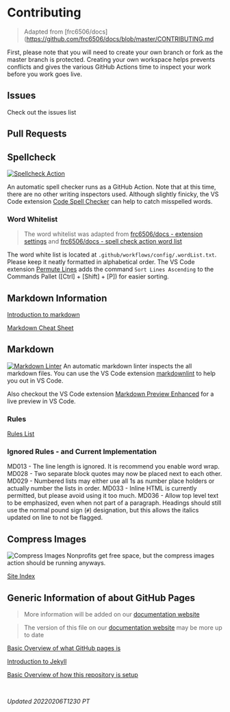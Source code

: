 # Contributing

> Adapted from [frc6506/docs](https://github.com/frc6506/docs/blob/master/CONTRIBUTING.md

First, please note that you will need to create your own branch or fork as the master branch is protected.  Creating your own workspace helps prevents conflicts and gives the various GitHub Actions time to inspect your work before you work goes live.

## Issues

Check out the issues list

## Pull Requests

## Spellcheck

[![Spellcheck Action](https://github.com/frc6506/frc6506.github.io/actions/workflows/spell.yml/badge.svg)](https://github.com/frc6506/frc6506.github.io/actions/workflows/spell.yml)

An automatic spell checker runs as a GitHub Action.  Note that at this time, there are no other writing inspectors used.  Although slightly finicky, the VS Code extension [Code Spell Checker](https://marketplace.visualstudio.com/items?itemName=streetsidesoftware.code-spell-checker) can help to catch misspelled words.

### Word Whitelist

> The word whitelist was adapted from [frc6506/docs - extension settings](https://github.com/frc6506/docs/blob/master/.vscode/settings.json) and [frc6506/docs - spell check action word list](https://github.com/frc6506/docs/blob/master/.github/workflows/config/.wordList.txt)

The word white list is located at `.github/workflows/config/.wordList.txt`.  Please keep it neatly formatted in alphabetical order.  The VS Code extension [Permute Lines](https://marketplace.visualstudio.com/items?itemName=earshinov.permute-lines) adds the command `Sort Lines Ascending` to the Commands Pallet ([Ctrl] + [Shift] + [P]) for easier sorting.

## Markdown Information

[Introduction to markdown](https://www.markdownguide.org/getting-started/)

[Markdown Cheat Sheet](https://www.markdownguide.org/cheat-sheet/)

## Markdown

[![Markdown Linter](https://github.com/frc6506/frc6506.github.io/actions/workflows/markdownwonLinter.yml/badge.svg)](https://github.com/frc6506/frc6506.github.io/actions/workflows/markdownwonLinter.yml)
An automatic markdown linter inspects the all markdown files.  You can use the VS Code extension [markdownlint](https://marketplace.visualstudio.com/items?itemName=DavidAnson.vscode-markdownlint) to help you out in VS Code.

Also checkout the VS Code extension [Markdown Preview Enhanced](https://marketplace.visualstudio.com/items?itemName=shd101wyy.markdown-preview-enhanced) for a live preview in VS Code.

### Rules

[Rules List](https://github.com/DavidAnson/markdownlint/blob/main/doc/Rules.md})

### Ignored Rules - and Current Implementation

MD013 - The line length is ignored.  It is recommend you enable word wrap.
MD028 - Two separate block quotes may now be placed next to each other.
MD029 - Numbered lists may either use all 1s as number place holders or actually number the lists in order.
MD033 - Inline HTML is currently permitted, but please avoid using it too much.
MD036 - Allow top level text to be emphasized, even when not part of a paragraph.  Headings should still use the normal pound sign (`#`) designation, but this allows the italics updated on line to not be flagged.

## Compress Images

![Compress Images](https://github.com/frc6506/docs/workflows/Compress%20Images/badge.svg)
Nonprofits get free space, but the compress images action should be running anyways.

[Site Index](https://frc6506.github.io/docs/index)

## Generic Information of about GitHub Pages

> More information will be added on our [documentation website](https://frc6506.github.io/docs/)

> The version of this file on our [documentation website](https://github.com/frc6506/docs/blob/master/CONTRIBUTING.md) may be more up to date

[Basic Overview of what GitHub pages is](https://pages.github.com/)

[Introduction to Jekyll](https://help.github.com/en/github/working-with-github-pages/setting-up-a-github-pages-site-with-jekyll)

[Basic Overview of how this repository is setup](https://nicolas-van.github.io/easy-markdown-to-github-pages/)

<br>

_Updated 20220206T1230 PT_
